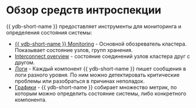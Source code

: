 # Обзор средств интроспекции

{{ ydb-short-name }} предоставляет инструменты для мониторинга и определения состояния системы:

* [{{ ydb-short-name }} Monitoring](ydb_monitoring.md) - Основной обозреватель кластера. Показывает состояние узлов, групп хранения.
* [Interconnect overview](interconnect_overview.md) - состояние соединений узлов кластера друг с другом.
* [Логи](logs.md) - Каждый компонент {{ ydb-short-name }} пишет сообщения в логи разного уровня. По ним можно детектировать критические проблемы или разобраться в причинах неполадок.
* [Графики](charts.md) - {{ ydb-short-name }} собирает множество метрик, по которым можно определить состояние системы, либо конкретного компонента.

